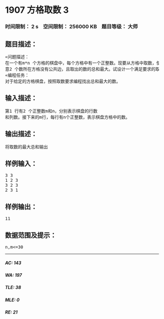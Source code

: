 # 1907 方格取数 3   
### 时间限制： 2 s&nbsp;&nbsp;&nbsp;&nbsp;空间限制： 256000 KB&nbsp;&nbsp;&nbsp;&nbsp;题目等级： 大师  
## 题目描述：  

<pre>
«问题描述：  
在一个有m*n 个方格的棋盘中，每个方格中有一个正整数。现要从方格中取数，使任  
意2 个数所在方格没有公共边，且取出的数的总和最大。试设计一个满足要求的取数算法。  
«编程任务：  
对于给定的方格棋盘，按照取数要求编程找出总和最大的数。
</pre>
  
  
## 输入描述：  

<pre>
第1 行有2 个正整数m和n，分别表示棋盘的行数  
和列数。接下来的m行，每行有n个正整数，表示棋盘方格中的数。
</pre>
  
  
## 输出描述：  

<pre>
将取数的最大总和输出
</pre>
  
  
## 样例输入：  

<pre>
3 3  
1 2 3  
3 2 3  
2 3 1
</pre>
  
  
## 样例输出：  

<pre>
11
</pre>
  
  
## 数据范围及提示：  

<pre>
n,m<=30
</pre>
  
  
***  

##### AC: 143  
##### WA: 197  
##### TLE: 38  
##### MLE: 0  
##### RE: 21  
